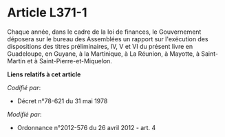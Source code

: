 # Article L371-1

Chaque année, dans le cadre de la loi de finances, le Gouvernement déposera sur le bureau des Assemblées un rapport sur
l'exécution des dispositions des titres préliminaires, IV, V et VI du présent livre en Guadeloupe, en Guyane, à la
Martinique, à La Réunion, à Mayotte, à Saint-Martin et à Saint-Pierre-et-Miquelon.

**Liens relatifs à cet article**

_Codifié par_:

  - Décret n°78-621 du 31 mai 1978

_Modifié par_:

  - Ordonnance n°2012-576 du 26 avril 2012 - art. 4
